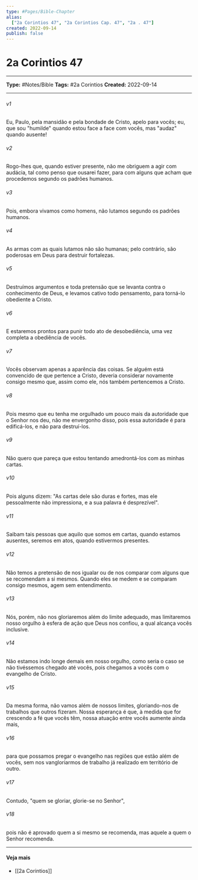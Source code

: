 ```yaml
---
type: #Pages/Bible-Chapter
alias:
  ["2a Corintios 47", "2a Corintios Cap. 47", "2a . 47"]
created: 2022-09-14
publish: false
---
```


# 2a Corintios 47

---

**Type:** #Notes/Bible
**Tags:** #2a Corintios
**Created:** 2022-09-14

---

###### v1
Eu, Paulo, pela mansidão e pela bondade de Cristo, apelo para vocês; eu, que sou "humilde" quando estou face a face com vocês, mas "audaz" quando ausente!
###### v2
Rogo-lhes que, quando estiver presente, não me obriguem a agir com audácia, tal como penso que ousarei fazer, para com alguns que acham que procedemos segundo os padrões humanos.
###### v3
Pois, embora vivamos como homens, não lutamos segundo os padrões humanos.
###### v4
As armas com as quais lutamos não são humanas; pelo contrário, são poderosas em Deus para destruir fortalezas.
###### v5
Destruímos argumentos e toda pretensão que se levanta contra o conhecimento de Deus, e levamos cativo todo pensamento, para torná-lo obediente a Cristo.
###### v6
E estaremos prontos para punir todo ato de desobediência, uma vez completa a obediência de vocês.
###### v7
Vocês observam apenas a aparência das coisas. Se alguém está convencido de que pertence a Cristo, deveria considerar novamente consigo mesmo que, assim como ele, nós também pertencemos a Cristo.
###### v8
Pois mesmo que eu tenha me orgulhado um pouco mais da autoridade que o Senhor nos deu, não me envergonho disso, pois essa autoridade é para edificá-los, e não para destruí-los.
###### v9
Não quero que pareça que estou tentando amedrontá-los com as minhas cartas.
###### v10
Pois alguns dizem: "As cartas dele são duras e fortes, mas ele pessoalmente não impressiona, e a sua palavra é desprezível".
###### v11
Saibam tais pessoas que aquilo que somos em cartas, quando estamos ausentes, seremos em atos, quando estivermos presentes.
###### v12
Não temos a pretensão de nos igualar ou de nos comparar com alguns que se recomendam a si mesmos. Quando eles se medem e se comparam consigo mesmos, agem sem entendimento.
###### v13
Nós, porém, não nos gloriaremos além do limite adequado, mas limitaremos nosso orgulho à esfera de ação que Deus nos confiou, a qual alcança vocês inclusive.
###### v14
Não estamos indo longe demais em nosso orgulho, como seria o caso se não tivéssemos chegado até vocês, pois chegamos a vocês com o evangelho de Cristo.
###### v15
Da mesma forma, não vamos além de nossos limites, gloriando-nos de trabalhos que outros fizeram. Nossa esperança é que, à medida que for crescendo a fé que vocês têm, nossa atuação entre vocês aumente ainda mais,
###### v16
para que possamos pregar o evangelho nas regiões que estão além de vocês, sem nos vangloriarmos de trabalho já realizado em território de outro.
###### v17
Contudo, "quem se gloriar, glorie-se no Senhor",
###### v18
pois não é aprovado quem a si mesmo se recomenda, mas aquele a quem o Senhor recomenda.


---

#### Veja mais

- [[2a Corintios]]

